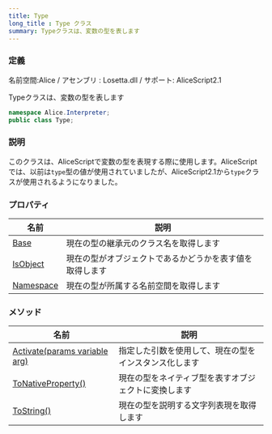 ```yaml
---
title: Type
long_title : Type クラス
summary: Typeクラスは、変数の型を表します
---
```

### 定義
名前空間:Alice / アセンブリ : Losetta.dll / サポート: AliceScript2.1

Typeクラスは、変数の型を表します

```cs title="AliceScript"
namespace Alice.Interpreter;
public class Type;
```

### 説明
このクラスは、AliceScriptで変数の型を表現する際に使用します。AliceScriptでは、以前は`type`型の値が使用されていましたが、AliceScript2.1から`type`クラスが使用されるようになりました。

### プロパティ
|名前|説明|
|---|---|
|[Base](./base.md)|現在の型の継承元のクラス名を取得します|
|[IsObject](./isobject.md)|現在の型がオブジェクトであるかどうかを表す値を取得します|
|[Namespace](./namespace.md)|現在の型が所属する名前空間を取得します|

### メソッド
|名前|説明|
|---|---|
|[Activate(params variable arg)](./activate.md)|指定した引数を使用して、現在の型をインスタンス化します|
|[ToNativeProperty()](./tonativeproperty.md)|現在の型をネイティブ型を表すオブジェクトに変換します|
|[ToString()](./tostring.md)|現在の型を説明する文字列表現を取得します|